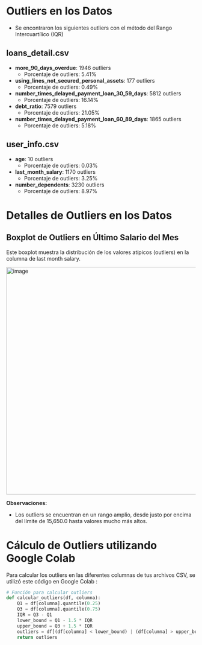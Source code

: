 #  Outliers en los Datos

- Se encontraron los siguientes outliers con el método del Rango Intercuartílico (IQR)

## loans_detail.csv

- **more_90_days_overdue**: 1946 outliers
  - Porcentaje de outliers: 5.41%
- **using_lines_not_secured_personal_assets**: 177 outliers
  - Porcentaje de outliers: 0.49%
- **number_times_delayed_payment_loan_30_59_days**: 5812 outliers
  - Porcentaje de outliers: 16.14%
- **debt_ratio**: 7579 outliers
  - Porcentaje de outliers: 21.05%
- **number_times_delayed_payment_loan_60_89_days**: 1865 outliers
  - Porcentaje de outliers: 5.18%

## user_info.csv

- **age**: 10 outliers
  - Porcentaje de outliers: 0.03%
- **last_month_salary**: 1170 outliers
  - Porcentaje de outliers: 3.25%
- **number_dependents**: 3230 outliers
  - Porcentaje de outliers: 8.97%


# Detalles de Outliers en los Datos
## Boxplot de Outliers en Último Salario del Mes

Este boxplot muestra la distribución de los valores atípicos (outliers) en la columna de last month salary.

<img width="603" alt="image" src="https://github.com/user-attachments/assets/408e1769-8b06-4b8a-88c8-e8ab9971ebb3">


**Observaciones:**
- Los outliers se encuentran en un rango amplio, desde justo por encima del límite de 15,650.0 hasta valores mucho más altos.

  
# Cálculo de Outliers utilizando Google Colab
Para calcular los outliers en las diferentes columnas de tus archivos CSV, se utilizó este código en Google Colab  :

```python
# Función para calcular outliers
def calcular_outliers(df, columna):
    Q1 = df[columna].quantile(0.25)
    Q3 = df[columna].quantile(0.75)
    IQR = Q3 - Q1
    lower_bound = Q1 - 1.5 * IQR
    upper_bound = Q3 + 1.5 * IQR
    outliers = df[(df[columna] < lower_bound) | (df[columna] > upper_bound)]
    return outliers


